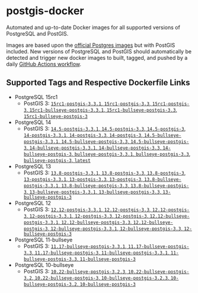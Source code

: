 # postgis-docker

Automated and up-to-date Docker images for all supported versions of PostgreSQL and PostGIS.

Images are based upon the [official Postgres images](https://hub.docker.com/_/postgres) but with PostGIS included. New versions of PostgreSQL and PostGIS should automatically be detected and trigger new docker images to built, tagged, and pushed by a daily [GitHub Actions workflow](https://github.com/GUI/postgis-docker/blob/main/.github/workflows/main.yml).

## Supported Tags and Respective Dockerfile Links

- PostgreSQL 15rc1
  - PostGIS 3: [`15rc1-postgis-3.3.1`, `15rc1-postgis-3.3`, `15rc1-postgis-3`, `15rc1-bullseye-postgis-3.3.1`, `15rc1-bullseye-postgis-3.3`, `15rc1-bullseye-postgis-3`](https://github.com/GUI/postgis-docker/blob/main/15/bullseye/postgis-3/Dockerfile)
- PostgreSQL 14
  - PostGIS 3: [`14.5-postgis-3.3.1`, `14.5-postgis-3.3`, `14.5-postgis-3`, `14-postgis-3.3.1`, `14-postgis-3.3`, `14-postgis-3`, `14.5-bullseye-postgis-3.3.1`, `14.5-bullseye-postgis-3.3`, `14.5-bullseye-postgis-3`, `14-bullseye-postgis-3.3.1`, `14-bullseye-postgis-3.3`, `14-bullseye-postgis-3`, `bullseye-postgis-3.3.1`, `bullseye-postgis-3.3`, `bullseye-postgis-3`, `latest`](https://github.com/GUI/postgis-docker/blob/main/14/bullseye/postgis-3/Dockerfile)
- PostgreSQL 13
  - PostGIS 3: [`13.8-postgis-3.3.1`, `13.8-postgis-3.3`, `13.8-postgis-3`, `13-postgis-3.3.1`, `13-postgis-3.3`, `13-postgis-3`, `13.8-bullseye-postgis-3.3.1`, `13.8-bullseye-postgis-3.3`, `13.8-bullseye-postgis-3`, `13-bullseye-postgis-3.3.1`, `13-bullseye-postgis-3.3`, `13-bullseye-postgis-3`](https://github.com/GUI/postgis-docker/blob/main/13/bullseye/postgis-3/Dockerfile)
- PostgreSQL 12
  - PostGIS 3: [`12.12-postgis-3.3.1`, `12.12-postgis-3.3`, `12.12-postgis-3`, `12-postgis-3.3.1`, `12-postgis-3.3`, `12-postgis-3`, `12.12-bullseye-postgis-3.3.1`, `12.12-bullseye-postgis-3.3`, `12.12-bullseye-postgis-3`, `12-bullseye-postgis-3.3.1`, `12-bullseye-postgis-3.3`, `12-bullseye-postgis-3`](https://github.com/GUI/postgis-docker/blob/main/12/bullseye/postgis-3/Dockerfile)
- PostgreSQL 11-bullseye
  - PostGIS 3: [`11.17-bullseye-postgis-3.3.1`, `11.17-bullseye-postgis-3.3`, `11.17-bullseye-postgis-3`, `11-bullseye-postgis-3.3.1`, `11-bullseye-postgis-3.3`, `11-bullseye-postgis-3`](https://github.com/GUI/postgis-docker/blob/main/11/bullseye/postgis-3/Dockerfile)
- PostgreSQL 10-bullseye
  - PostGIS 3: [`10.22-bullseye-postgis-3.2.3`, `10.22-bullseye-postgis-3.2`, `10.22-bullseye-postgis-3`, `10-bullseye-postgis-3.2.3`, `10-bullseye-postgis-3.2`, `10-bullseye-postgis-3`](https://github.com/GUI/postgis-docker/blob/main/10/bullseye/postgis-3/Dockerfile)
